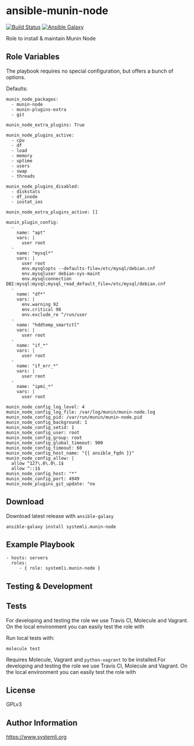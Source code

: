 ansible-munin-node
==================

[![Build Status](https://travis-ci.org/systemli/ansible-role-munin-node.svg)](https://travis-ci.org/systemli/ansible-role-munin-node) [![Ansible Galaxy](http://img.shields.io/badge/ansible--galaxy-munin--node-blue.svg)](https://galaxy.ansible.com/systemli/munin-node/)

Role to install & maintain Munin Node

Role Variables
--------------

The playbook requires no special configuration, but offers a bunch of options.

Defaults:

    munin_node_packages:
      - munin-node
      - munin-plugins-extra
      - git

    munin_node_extra_plugins: True

    munin_node_plugins_active:
      - cpu
      - df
      - load
      - memory
      - uptime
      - users
      - swap
      - threads

    munin_node_plugins_disabled:
      - diskstats
      - df_inode
      - iostat_ios

    munin_node_extra_plugins_active: []

    munin_plugin_config:
      -
        name: "apt"
        vars: |
          user root
      -
        name: "mysql*"
        vars: |
          user root
          env.mysqlopts --defaults-file=/etc/mysql/debian.cnf
          env.mysqluser debian-sys-maint
          env.mysqlconnection DBI:mysql:mysql;mysql_read_default_file=/etc/mysql/debian.cnf
      -
        name: "df*"
        vars: |
          env.warning 92
          env.critical 98
          env.exclude_re ^/run/user
      -
        name: "hddtemp_smartctl"
        vars: |
          user root
      -
        name: "if_*"
        vars: |
          user root
      -
        name: "if_err_*"
        vars: |
          user root
      -
        name: "ipmi_*"
        vars: |
          user root

    munin_node_config_log_level: 4
    munin_node_config_log_file: /var/log/munin/munin-node.log
    munin_node_config_pid: /var/run/munin/munin-node.pid
    munin_node_config_background: 1
    munin_node_config_setid: 1
    munin_node_config_user: root
    munin_node_config_group: root
    munin_node_config_global_timeout: 900
    munin_node_config_timeout: 60
    munin_node_config_host_name: "{{ ansible_fqdn }}"
    munin_node_config_allow: |
      allow ^127\.0\.0\.1$
      allow ^::1$
    munin_node_config_host: "*"
    munin_node_config_port: 4949
    munin_node_plugins_git_update: "no

Download
--------

Download latest release with `ansible-galaxy`

	ansible-galaxy install systemli.munin-node

Example Playbook
----------------

    - hosts: servers
      roles:
         - { role: systemli.munin-node }

Testing & Development
---------------------

Tests
-----

For developing and testing the role we use Travis CI, Molecule and Vagrant. On the local environment you can easily test the role with

Run local tests with:

```
molecule test 
```

Requires Molecule, Vagrant and `python-vagrant` to be installed.For developing and testing the role we use Travis CI, Molecule and Vagrant. On the local environment you can easily test the role with


License
-------

GPLv3

Author Information
------------------

https://www.systemli.org
